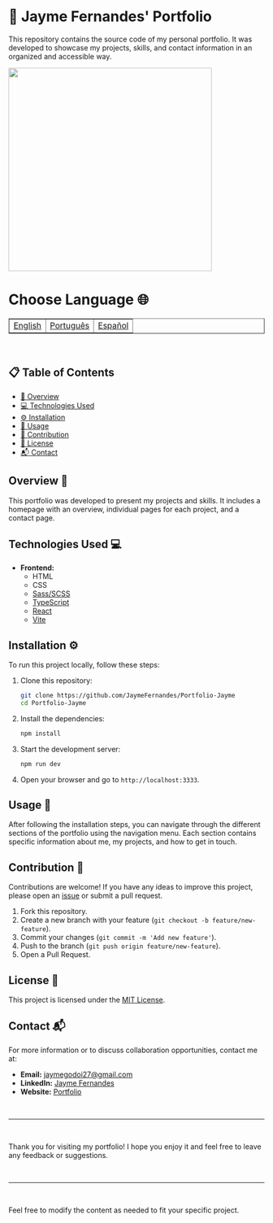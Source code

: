 # 🌟 Jayme Fernandes' Portfolio

This repository contains the source code of my personal portfolio. It was developed to showcase my projects, skills, and contact information in an organized and accessible way.

<img height="400" src="./img/portifolio.gif">

<br>

# Choose Language 🌐

<table border=1>
  <tr>
    <td><a href="https://github.com/JaymeFernandes/Portfolio-Jayme/blob/main/README.md">English</a></td>
    <td><a href="https://github.com/JaymeFernandes/Portfolio-Jayme/blob/main/README_pt.md">Português</a></td>
    <td><a href="https://github.com/JaymeFernandes/Portfolio-Jayme/blob/main/README_es.md">Español</a></td>
  </tr>
</table>

<br/>

## 📋 Table of Contents

- [📖 Overview](#overview-📖)
- [💻 Technologies Used](#technologies-used-💻)
- [⚙️ Installation](#installation-⚙️)
- [🚀 Usage](#usage-🚀)
- [🤝 Contribution](#contribution-🤝)
- [📜 License](#license-📜)
- [📬 Contact](#contact-📬)

## Overview 📖

This portfolio was developed to present my projects and skills. It includes a homepage with an overview, individual pages for each project, and a contact page.

## Technologies Used 💻

- **Frontend:**
  - HTML
  - CSS
  - [Sass/SCSS](https://sass-lang.com/)
  - [TypeScript](https://www.typescriptlang.org/)
  - [React](https://reactjs.org/)
  - [Vite](https://vitejs.dev/)

## Installation ⚙️

To run this project locally, follow these steps:

1. Clone this repository:
    ```bash
    git clone https://github.com/JaymeFernandes/Portfolio-Jayme
    cd Portfolio-Jayme
    ```

2. Install the dependencies:
    ```bash
    npm install
    ```

3. Start the development server:
    ```bash
    npm run dev
    ```

4. Open your browser and go to `http://localhost:3333`.

## Usage 🚀

After following the installation steps, you can navigate through the different sections of the portfolio using the navigation menu. Each section contains specific information about me, my projects, and how to get in touch.

## Contribution 🤝

Contributions are welcome! If you have any ideas to improve this project, please open an [issue](https://github.com/JaymeFernandes/Portfolio-Jayme/issues) or submit a pull request.

1. Fork this repository.
2. Create a new branch with your feature (`git checkout -b feature/new-feature`).
3. Commit your changes (`git commit -m 'Add new feature'`).
4. Push to the branch (`git push origin feature/new-feature`).
5. Open a Pull Request.

## License 📜

This project is licensed under the [MIT License](LICENSE).

## Contact 📬

For more information or to discuss collaboration opportunities, contact me at:

- **Email:** [jaymegodoi27@gmail.com](mailto:jaymegodoi27@gmail.com)
- **LinkedIn:** [Jayme Fernandes](https://www.linkedin.com/in/jayme-fernandes/)
- **Website:** [Portfolio](https://www.seusite.com)

<br/>

---

<br/>

Thank you for visiting my portfolio! I hope you enjoy it and feel free to leave any feedback or suggestions.

<br/>

---

<br/>

Feel free to modify the content as needed to fit your specific project.